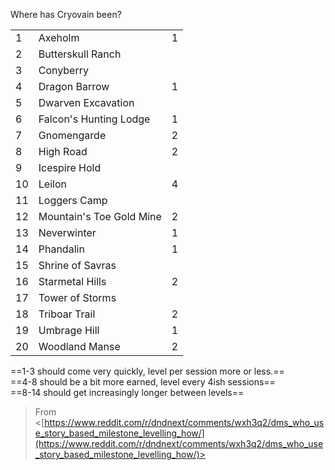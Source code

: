 Where has Cryovain been?

|   |   |   |
|---|---|---|
|1|Axeholm|1|
|2|Butterskull Ranch||
|3|Conyberry||
|4|Dragon Barrow|1|
|5|Dwarven Excavation||
|6|Falcon's Hunting Lodge|1|
|7|Gnomengarde|2|
|8|High Road|2|
|9|Icespire Hold||
|10|Leilon|4|
|11|Loggers Camp||
|12|Mountain's Toe Gold Mine|2|
|13|Neverwinter|1|
|14|Phandalin|1|
|15|Shrine of Savras||
|16|Starmetal Hills|2|
|17|Tower of Storms||
|18|Triboar Trail|2|
|19|Umbrage Hill|1|
|20|Woodland Manse|2|
   
==1-3 should come very quickly, level per session more or less.==  
==4-8 should be a bit more earned, level every 4ish sessions==  
==8-14 should get increasingly longer between levels==
 > From <[https://www.reddit.com/r/dndnext/comments/wxh3q2/dms_who_use_story_based_milestone_levelling_how/](https://www.reddit.com/r/dndnext/comments/wxh3q2/dms_who_use_story_based_milestone_levelling_how/)>